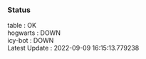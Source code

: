 ### Status


table : OK  
hogwarts : DOWN  
icy-bot : DOWN  
Latest Update : 2022-09-09 16:15:13.779238
